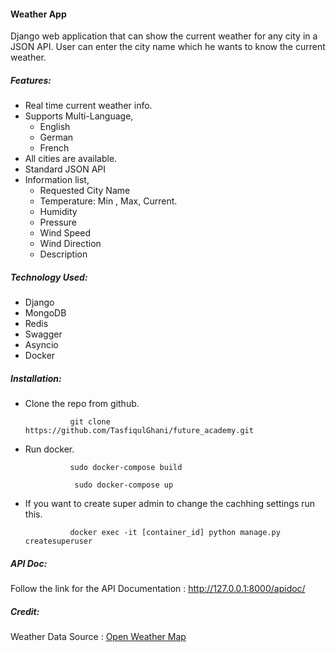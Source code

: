 


#### Weather App


Django web application that can show the current weather for any city in a JSON API.
User can enter the city name  which he wants to know the current weather.

##### Features:

- Real time current weather info.
- Supports Multi-Language,
	- English
	- German
	- French
- All cities are available.
- Standard JSON API
- Information list,
	 - Requested City Name
	 - Temperature: Min , Max, Current.
	 - Humidity
	 - Pressure
	 - Wind Speed
	 - Wind Direction
	 - Description

##### Technology Used:
- Django
- MongoDB
- Redis
- Swagger
- Asyncio
- Docker


##### Installation:
- Clone the repo from github.

				git clone https://github.com/TasfiqulGhani/future_academy.git


- Run docker.


				sudo docker-compose build
				
				 sudo docker-compose up


- If you want to create super admin to change the cachhing settings run this.


				docker exec -it [container_id] python manage.py createsuperuser
				


##### API Doc:
Follow the link for the API Documentation :
http://127.0.0.1:8000/apidoc/

##### Credit:

Weather Data Source : [Open Weather Map](http://openweathermap.org "Open Weather Map")
